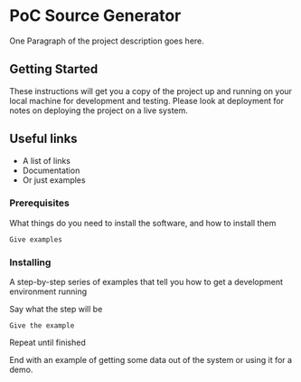 # PoC Source Generator

One Paragraph of the project description goes here.

## Getting Started

These instructions will get you a copy of the project up and running on your local machine for development and testing. Please look at deployment for notes on deploying the project on a live system.

## Useful links

- A list of links
- Documentation
- Or just examples

### Prerequisites

What things do you need to install the software, and how to install them

```
Give examples
```

### Installing

A step-by-step series of examples that tell you how to get a development environment running

Say what the step will be

```
Give the example
```

Repeat until finished

End with an example of getting some data out of the system or using it for a demo.
